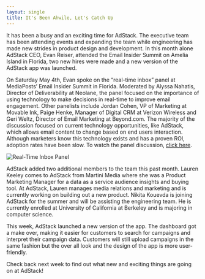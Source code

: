 ```yaml
---
layout: single
title: It's Been Ahwile, Let's Catch Up
---
```

It has been a busy and an exciting time for AdStack. The executive team has been attending events and expanding the team while engineering has made new strides in product design and development. In this month alone AdStack CEO, Evan Reiser, attended the Email Insider Summit on Amelia Island in Florida, two new hires were made and a new version of the AdStack app was launched.   

On Saturday May 4th, Evan spoke on the “real-time inbox” panel at MediaPosts’ Email Insider Summit in Florida. Moderated by Alyssa Nahatis, Director of Deliverability at Neolane, the panel focused on the importance of using technology to make decisions in real-time to improve email engagement. Other panelists include Jordan Cohen, VP of Marketing at Movable Ink, Paige Henke, Manager of Digital CRM at Verizon Wireless and Geri Weltz, Director of Email Marketing at Beyond.com. The majority of the discussion focused on current technology opportunities, like AdStack, which allows email content to change based on end users interaction. Although marketers know this technology exists and has a proven ROI, adoption rates have been slow. To watch the panel discussion, [click here](https://www.youtube.com/watch?v=PX1nWiFzDBU).

![Real-Time Inbox Panel](http://i.imgur.com/8CUbq17.png)

AdStack added two additional members to the team this past month. Lauren Keeley comes to AdStack from Martini Media where she was a Product Marketing Manager for a data as a service audience insights and buying tool. At AdStack, Lauren manages media relations and marketing and is currently working on building out a new product. Nikita Kouevda is joining AdStack for the summer and will be assisting the engineering team. He is currently enrolled at University of California at Berkeley and is majoring in computer science. 

This week, AdStack launched a new version of the app. The dashboard got a make over, making it easier for customers to search for campaigns and interpret their campaign data. Customers will still upload campaigns in the same fashion but the over all look and the design of the app is more user-friendly.  

Check back next week to find out what new and exciting things are going on at AdStack! 